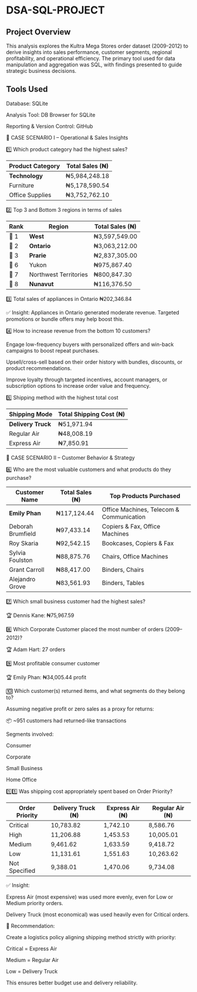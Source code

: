 # DSA-SQL-PROJECT
## Project Overview
This analysis explores the Kultra Mega Stores order dataset (2009-2012) to derive insights into sales performance, customer segments, regional profitability, and operational efficiency. The primary tool used for data manipulation and aggregation was SQL, with findings presented to guide strategic business decisions.

## Tools Used

Database: SQLite

Analysis Tool: DB Browser for SQLite

Reporting & Version Control: GitHub

🧩 CASE SCENARIO I – Operational & Sales Insights

1️⃣ Which product category had the highest sales?

| Product Category | Total Sales (₦) |
| ---------------- | --------------- |
| **Technology**   | ₦5,984,248.18   |
| Furniture        | ₦5,178,590.54   |
| Office Supplies  | ₦3,752,762.10   |

2️⃣ Top 3 and Bottom 3 regions in terms of sales

| Rank | Region                | Total Sales (₦) |
| ---- | --------------------- | --------------- |
| 🥇 1 | **West**              | ₦3,597,549.00   |
| 🥈 2 | **Ontario**           | ₦3,063,212.00   |
| 🥉 3 | **Prarie**            | ₦2,837,305.00   |
| 🔻 6 | Yukon                 | ₦975,867.40     |
| 🔻 7 | Northwest Territories | ₦800,847.30     |
| 🔻 8 | **Nunavut**           | ₦116,376.50     |

3️⃣ Total sales of appliances in Ontario
₦202,346.84

✅ Insight: Appliances in Ontario generated moderate revenue. Targeted promotions or bundle offers may help boost this.

4️⃣ How to increase revenue from the bottom 10 customers?

Engage low-frequency buyers with personalized offers and win-back campaigns to boost repeat purchases.

Upsell/cross-sell based on their order history with bundles, discounts, or product recommendations.

Improve loyalty through targeted incentives, account managers, or subscription options to increase order value and frequency.

5️⃣ Shipping method with the highest total cost

| Shipping Mode      | Total Shipping Cost (₦) |
| ------------------ | ----------------------- |
| **Delivery Truck** | ₦51,971.94              |
| Regular Air        | ₦48,008.19              |
| Express Air        | ₦7,850.91               |

🧠 CASE SCENARIO II – Customer Behavior & Strategy

6️⃣ Who are the most valuable customers and what products do they purchase?

| Customer Name     | Total Sales (₦) | Top Products Purchased                   |
| ----------------- | --------------- | ---------------------------------------- |
| **Emily Phan**    | ₦117,124.44     | Office Machines, Telecom & Communication |
| Deborah Brumfield | ₦97,433.14      | Copiers & Fax, Office Machines           |
| Roy Skaria        | ₦92,542.15      | Bookcases, Copiers & Fax                 |
| Sylvia Foulston   | ₦88,875.76      | Chairs, Office Machines                  |
| Grant Carroll     | ₦88,417.00      | Binders, Chairs                          |
| Alejandro Grove   | ₦83,561.93      | Binders, Tables                          |

7️⃣ Which small business customer had the highest sales?

🏆 Dennis Kane: ₦75,967.59

8️⃣ Which Corporate Customer placed the most number of orders (2009–2012)?

🏆 Adam Hart: 27 orders

9️⃣ Most profitable consumer customer

🏆 Emily Phan: ₦34,005.44 profit

🔟 Which customer(s) returned items, and what segments do they belong to?

Assuming negative profit or zero sales as a proxy for returns:

📦 ~951 customers had returned-like transactions

Segments involved:

Consumer

Corporate

Small Business

Home Office

1️⃣1️⃣ Was shipping cost appropriately spent based on Order Priority?

| Order Priority | Delivery Truck (₦) | Express Air (₦) | Regular Air (₦) |
| -------------- | ------------------ | --------------- | --------------- |
| Critical       | 10,783.82          | 1,742.10        | 8,586.76        |
| High           | 11,206.88          | 1,453.53        | 10,005.01       |
| Medium         | 9,461.62           | 1,633.59        | 9,418.72        |
| Low            | 11,131.61          | 1,551.63        | 10,263.62       |
| Not Specified  | 9,388.01           | 1,470.06        | 9,734.08        |

✅ Insight:

Express Air (most expensive) was used more evenly, even for Low or Medium priority orders.

Delivery Truck (most economical) was used heavily even for Critical orders.

📌 Recommendation:

Create a logistics policy aligning shipping method strictly with priority:

Critical = Express Air

Medium = Regular Air

Low = Delivery Truck

This ensures better budget use and delivery reliability.




